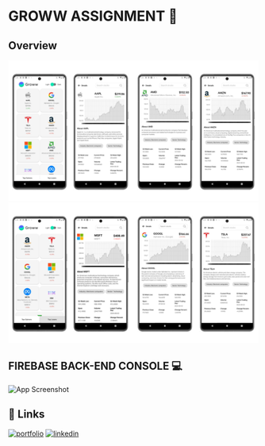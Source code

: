 
#  GROWW ASSIGNMENT 🔐
 







## Overview
![App Screenshot](./screenshots/overview(1).png)
![App Screenshot](./screenshots/overview.png)




## FIREBASE BACK-END CONSOLE 💻


![App Screenshot](./snaps/snapchot1.png)
## 🔗 Links
[![portfolio](https://img.shields.io/badge/my_portfolio-000?style=for-the-badge&logo=ko-fi&logoColor=white)](https://blessengeorge.netlify.app/)
[![linkedin](https://img.shields.io/badge/linkedin-0A66C2?style=for-the-badge&logo=linkedin&logoColor=white)](https://www.linkedin.com/in/blessen-george-9360a9220/)


